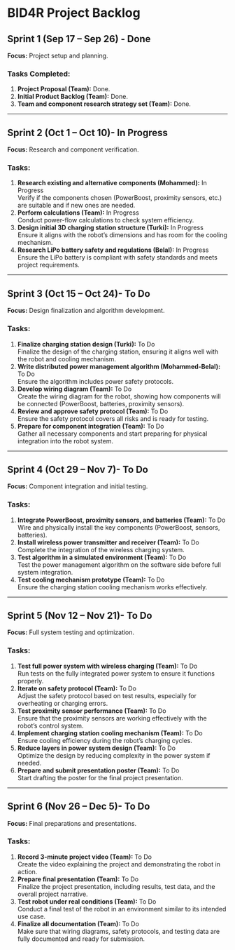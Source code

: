
# BID4R Project Backlog

## Sprint 1 (Sep 17 – Sep 26) - Done
**Focus:** Project setup and planning.

### Tasks Completed:
1. **Project Proposal (Team):** Done.
2. **Initial Product Backlog (Team):** Done.
3. **Team and component research strategy set (Team):** Done.

---

## Sprint 2 (Oct 1 – Oct 10)- **In Progress**
**Focus:** Research and component verification.

### Tasks:
1. **Research existing and alternative components (Mohammed):** In Progress  
  Verify if the components chosen (PowerBoost, proximity sensors, etc.) are suitable and if new ones are needed.
2. **Perform calculations (Team):** In Progress    
   Conduct power-flow calculations to check system efficiency.
3. **Design initial 3D charging station structure (Turki):**  In Progress  
   Ensure it aligns with the robot’s dimensions and has room for the cooling mechanism.
4. **Research LiPo battery safety and regulations (Belal):**  In Progress  
   Ensure the LiPo battery is compliant with safety standards and meets project requirements.

---

## Sprint 3 (Oct 15 – Oct 24)- **To Do**
**Focus:** Design finalization and algorithm development.

### Tasks:
1. **Finalize charging station design (Turki):**  To Do  
   Finalize the design of the charging station, ensuring it aligns well with the robot and cooling mechanism.
2. **Write distributed power management algorithm (Mohammed-Belal):**  To Do  
   Ensure the algorithm includes power safety protocols.
3. **Develop wiring diagram (Team):**  To Do  
   Create the wiring diagram for the robot, showing how components will be connected (PowerBoost, batteries, proximity sensors).
4. **Review and approve safety protocol (Team):**  To Do  
   Ensure the safety protocol covers all risks and is ready for testing.
5. **Prepare for component integration (Team):**  To Do  
   Gather all necessary components and start preparing for physical integration into the robot system.

---

## Sprint 4 (Oct 29 – Nov 7)- **To Do**
**Focus:** Component integration and initial testing.

### Tasks:
1. **Integrate PowerBoost, proximity sensors, and batteries (Team):**  To Do  
   Wire and physically install the key components (PowerBoost, sensors, batteries).
2. **Install wireless power transmitter and receiver (Team):**  To Do  
   Complete the integration of the wireless charging system.
3. **Test algorithm in a simulated environment (Team):**  To Do  
   Test the power management algorithm on the software side before full system integration.
4. **Test cooling mechanism prototype (Team):**  To Do  
   Ensure the charging station cooling mechanism works effectively.

---

## Sprint 5 (Nov 12 – Nov 21)- **To Do**
**Focus:** Full system testing and optimization.

### Tasks:
1. **Test full power system with wireless charging (Team):**  To Do  
   Run tests on the fully integrated power system to ensure it functions properly.
2. **Iterate on safety protocol (Team):**  To Do  
   Adjust the safety protocol based on test results, especially for overheating or charging errors.
3. **Test proximity sensor performance (Team):**  To Do  
   Ensure that the proximity sensors are working effectively with the robot’s control system.
4. **Implement charging station cooling mechanism (Team):**  To Do  
   Ensure cooling efficiency during the robot’s charging cycles.
5. **Reduce layers in power system design (Team):**  To Do  
   Optimize the design by reducing complexity in the power system if needed.
6. **Prepare and submit presentation poster (Team):** To Do   
   Start drafting the poster for the final project presentation.

---

## Sprint 6 (Nov 26 – Dec 5)- **To Do**
**Focus:** Final preparations and presentations.

### Tasks:
1. **Record 3-minute project video (Team):**  To Do  
   Create the video explaining the project and demonstrating the robot in action.
2. **Prepare final presentation (Team):**  To Do  
   Finalize the project presentation, including results, test data, and the overall project narrative.
3. **Test robot under real conditions (Team):**  To Do  
   Conduct a final test of the robot in an environment similar to its intended use case.
4. **Finalize all documentation (Team):**  To Do  
   Make sure that wiring diagrams, safety protocols, and testing data are fully documented and ready for submission.
